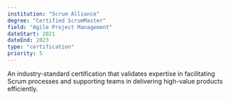 ```yaml
---
institution: "Scrum Alliance"
degree: "Certified ScrumMaster"
field: "Agile Project Management"
dateStart: 2021
dateEnd: 2023
type: "certification"
priority: 5
---
```


An industry-standard certification that validates expertise in facilitating Scrum processes and supporting teams in delivering high-value products efficiently.